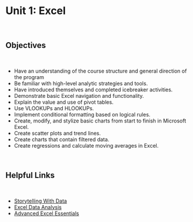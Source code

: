# Unit 1: Excel
<br>

## Objectives
<br>

* Have an understanding of the course structure and general direction of the program
* Be familiar with high-level analytic strategies and tools.
* Have introduced themselves and completed icebreaker activities.
* Demonstrate basic Excel navigation and functionality.
* Explain the value and use of pivot tables.
* Use VLOOKUPs and HLOOKUPs.
* Implement conditional formatting based on logical rules.
* Create, modify, and stylize basic charts from start to finish in Microsoft Excel.
* Create scatter plots and trend lines.
* Create charts that contain filtered data.
* Create regressions and calculate moving averages in Excel.

<br>

## Helpful Links
<br>

* [Storytelling With Data](https://www.storytellingwithdata.com/)
* [Excel Data Analysis](https://www.wiley.com/WileyCDA/WileyTitle/productCd-1118517148,miniSiteCd-BSG.html)
* [Advanced Excel Essentials](https://link.springer.com/book/10.1007/978-1-4842-0734-5)